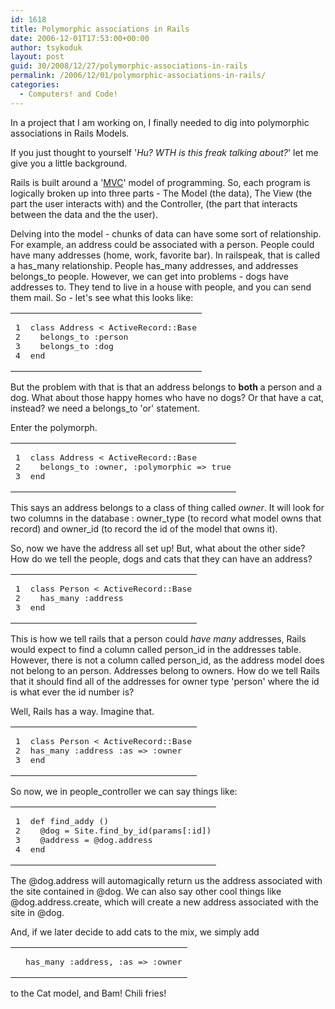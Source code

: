 ```yaml
---
id: 1618
title: Polymorphic associations in Rails
date: 2006-12-01T17:53:00+00:00
author: tsykoduk
layout: post
guid: 30/2008/12/27/polymorphic-associations-in-rails
permalink: /2006/12/01/polymorphic-associations-in-rails/
categories:
  - Computers! and Code!
---
```

In a project that I am working on, I finally needed to dig into polymorphic associations in Rails Models.


If you just thought to yourself '<em>Hu? <span class="caps">WTH</span> is this freak talking about?</em>' let me give you a little background.


Rails is built around a '<a href="http://en.wikipedia.org/wiki/Model-view-controller"><span class="caps">MVC</span></a>' model of programming. So, each program is logically broken up into three parts - The Model (the data), The View (the part the user interacts with) and the Controller, (the part that interacts between the data and the the user).


Delving into the model - chunks of data can have some sort of relationship. For example, an address could be associated with a person. People could have many addresses (home, work, favorite bar). In railspeak, that is called a has_many relationship. People has_many addresses, and addresses belongs_to people. However, we can get into problems - dogs have addresses to. They tend to live in a house with people, and you can send them mail. So - let's see what this looks like:


<table class="CodeRay"><tr>
  <td class="line_numbers" title="click to toggle" onclick="with (this.firstChild.style) { display = (display == '') ? 'none' : '' }"><pre>1<tt>
</tt>2<tt>
</tt>3<tt>
</tt>4<tt>
</tt></pre></td>
  <td class="code"><pre ondblclick="with (this.style) { overflow = (overflow == 'auto' || overflow == '') ? 'visible' : 'auto' }"><span class="r">class</span> <span class="cl">Address</span> &lt; <span class="co">ActiveRecord</span>::<span class="co">Base</span><tt>
</tt>  belongs_to <span class="sy">:person</span><tt>
</tt>  belongs_to <span class="sy">:dog</span><tt>
</tt><span class="r">end</span></pre></td>
</tr></table>


But the problem with that is that an address belongs to <strong>both</strong> a person and a dog. What about those happy homes who have no dogs? Or that have a cat, instead? we need a belongs_to 'or' statement.


Enter the polymorph.


<table class="CodeRay"><tr>
  <td class="line_numbers" title="click to toggle" onclick="with (this.firstChild.style) { display = (display == '') ? 'none' : '' }"><pre>1<tt>
</tt>2<tt>
</tt>3<tt>
</tt></pre></td>
  <td class="code"><pre ondblclick="with (this.style) { overflow = (overflow == 'auto' || overflow == '') ? 'visible' : 'auto' }"><span class="r">class</span> <span class="cl">Address</span> &lt; <span class="co">ActiveRecord</span>::<span class="co">Base</span><tt>
</tt>  belongs_to <span class="sy">:owner</span>, <span class="sy">:polymorphic</span> =&gt; <span class="pc">true</span><tt>
</tt><span class="r">end</span></pre></td>
</tr></table>


This says an address belongs to a class of thing called <em>owner</em>. It will look for two columns in the database : owner_type (to record what model owns that record) and owner_id (to record the id of the model that owns it).


So, now we have the address all set up! But, what about the other side? How do we tell the people, dogs and cats that they can have an address?


<table class="CodeRay"><tr>
  <td class="line_numbers" title="click to toggle" onclick="with (this.firstChild.style) { display = (display == '') ? 'none' : '' }"><pre>1<tt>
</tt>2<tt>
</tt>3<tt>
</tt></pre></td>
  <td class="code"><pre ondblclick="with (this.style) { overflow = (overflow == 'auto' || overflow == '') ? 'visible' : 'auto' }"><span class="r">class</span> <span class="cl">Person</span> &lt; <span class="co">ActiveRecord</span>::<span class="co">Base</span><tt>
</tt>  has_many <span class="sy">:address</span> <tt>
</tt><span class="r">end</span></pre></td>
</tr></table>


This is how we tell rails that a person could <em>have many</em> addresses, Rails would expect to find a column called person_id in the addresses table. However, there is not a column called person_id, as the address model does not belong to an person. Addresses belong to owners. How do we tell Rails that it should find all of the addresses for owner type 'person' where the id is what ever the id number is?


Well, Rails has a way. Imagine that.


<table class="CodeRay"><tr>
  <td class="line_numbers" title="click to toggle" onclick="with (this.firstChild.style) { display = (display == '') ? 'none' : '' }"><pre>1<tt>
</tt>2<tt>
</tt>3<tt>
</tt></pre></td>
  <td class="code"><pre ondblclick="with (this.style) { overflow = (overflow == 'auto' || overflow == '') ? 'visible' : 'auto' }"><span class="r">class</span> <span class="cl">Person</span> &lt; <span class="co">ActiveRecord</span>::<span class="co">Base</span><tt>
</tt>has_many <span class="sy">:address</span> <span class="sy">:as</span> =&gt; <span class="sy">:owner</span><tt>
</tt><span class="r">end</span></pre></td>
</tr></table>


So now, we in people_controller we can say things like:


<table class="CodeRay"><tr>
  <td class="line_numbers" title="click to toggle" onclick="with (this.firstChild.style) { display = (display == '') ? 'none' : '' }"><pre>1<tt>
</tt>2<tt>
</tt>3<tt>
</tt>4<tt>
</tt></pre></td>
  <td class="code"><pre ondblclick="with (this.style) { overflow = (overflow == 'auto' || overflow == '') ? 'visible' : 'auto' }"><span class="r">def</span> <span class="fu">find_addy</span> ()<tt>
</tt>  <span class="iv">@dog</span> = <span class="co">Site</span>.find_by_id(params[<span class="sy">:id</span>])<tt>
</tt>  <span class="iv">@address</span> = <span class="iv">@dog</span>.address<tt>
</tt><span class="r">end</span></pre></td>
</tr></table>


The @dog.address will automagically return us the address associated with the site contained in @dog. We can also say other cool things like @dog.address.create, which will create a new address associated with the site in @dog.


And, if we later decide to add cats to the mix, we simply add
<table class="CodeRay"><tr>
  <td class="line_numbers" title="click to toggle" onclick="with (this.firstChild.style) { display = (display == '') ? 'none' : '' }"><pre><tt>
</tt></pre></td>
  <td class="code"><pre ondblclick="with (this.style) { overflow = (overflow == 'auto' || overflow == '') ? 'visible' : 'auto' }">has_many <span class="sy">:address</span>, <span class="sy">:as</span> =&gt; <span class="sy">:owner</span></pre></td>
</tr></table>


to the Cat model, and Bam! Chili fries!